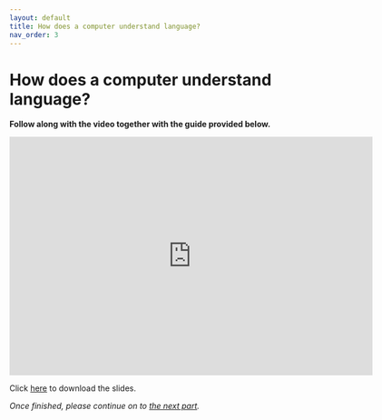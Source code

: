 ```yaml
---
layout: default
title: How does a computer understand language?
nav_order: 3
---
```


# How does a computer understand language?
**Follow along with the video together with the guide provided below.**

<iframe height="420" width="640" allowfullscreen frameborder=0 src="https://echo360.ca/media/dd213ce5-21f3-4e65-b771-1178c2033e45/public?autoplay=false&automute=false"></iframe>

Click [here](https://github.com/scds/building-feminist-data/raw/main/assets/docs/Sinders_Workshop_Video_1.docx) to download the slides.

*Once finished, please continue on to [the next part](part-2).*
